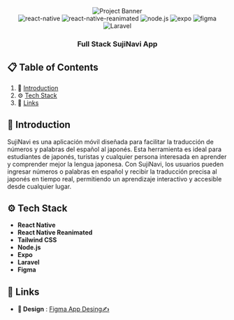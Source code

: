 <div align="center">

  <img src="https://i.postimg.cc/bNzC5Nkq/254065526-317972119711089-8205851312934076105-n.jpg" alt="Project Banner">
    



  <div>
    <img src="https://img.shields.io/badge/-React_Native-black?style=for-the-badge&logoColor=white&logo=react&color=61DAFB" alt="react-native" />
    <img src="https://img.shields.io/badge/-React_Native_Reanimated-black?style=for-the-badge&logoColor=white&logo=react&color=61DAFB" alt="react-native-reanimated" />
    <img src="https://img.shields.io/badge/-Node.js-black?style=for-the-badge&logoColor=white&logo=node.js&color=339933" alt="node.js" />
    <img src="https://img.shields.io/badge/-Expo-black?style=for-the-badge&logoColor=white&logo=expo&color=000020" alt="expo" />
    <img src="https://img.shields.io/badge/Figma-F24E1E?style=for-the-badge&logo=figma&logoColor=white" alt="figma" />
    <img src="https://img.shields.io/badge/Laravel-FF2D20?style=for-the-badge&logo=laravel&logoColor=white" alt="Laravel" />          
  </div>

  <h3 align="center">Full Stack SujiNavi App</h3>
</div>

## 📋 Table of Contents

1. 🤖 [Introduction](#introduction)
2. ⚙️ [Tech Stack](#tech-stack)
3. 🔗 [Links](#links)

## <a name="introduction">🤖 Introduction</a>
SujiNavi es una aplicación móvil diseñada para facilitar la traducción de números y palabras del español al japonés. Esta herramienta es ideal para estudiantes de japonés, turistas y cualquier persona interesada en aprender y comprender mejor la lengua japonesa. Con SujiNavi, los usuarios pueden ingresar números o palabras en español y recibir la traducción precisa al japonés en tiempo real, permitiendo un aprendizaje interactivo y accesible desde cualquier lugar.

## <a name="tech-stack">⚙️ Tech Stack</a>
- **React Native**
- **React Native Reanimated**
- **Tailwind CSS**
- **Node.js**
- **Expo**
- **Laravel**
- **Figma**

## <a name="links">🔗 Links</a>
- **🎨 Design** : [Figma App Desing✍](https://www.figma.com/design/msjIgYkswhnqDGOGFoteVN/Untitled?node-id=0-1&t=Azl75qVGltF1Gul1-1)
